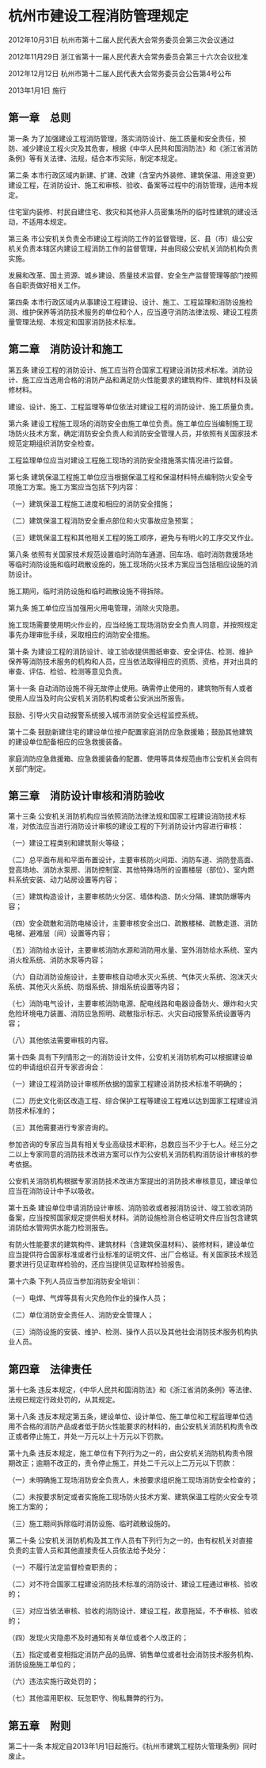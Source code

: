 # 杭州市建设工程消防管理规定

2012年10月31日 杭州市第十二届人民代表大会常务委员会第三次会议通过

2012年11月29日 浙江省第十一届人民代表大会常务委员会第三十六次会议批准

2012年12月12日 杭州市第十二届人民代表大会常务委员会公告第4号公布

2013年1月1日 施行

<!-- INFO END -->

## 第一章　总则

第一条 为了加强建设工程消防管理，落实消防设计、施工质量和安全责任，预防、减少建设工程火灾及其危害，根据《中华人民共和国消防法》和《浙江省消防条例》等有关法律、法规，结合本市实际，制定本规定。

第二条 本市行政区域内新建、扩建、改建（含室内外装修、建筑保温、用途变更）建设工程，在消防设计、施工和审核、验收、备案等过程中的消防管理，适用本规定。

住宅室内装修、村民自建住宅、救灾和其他非人员密集场所的临时性建筑的建设活动，不适用本规定。

第三条 市公安机关负责全市建设工程消防工作的监督管理，区、县（市）级公安机关负责本辖区内建设工程消防工作的监督管理，并由同级公安机关消防机构负责实施。

发展和改革、国土资源、城乡建设、质量技术监督、安全生产监督管理等部门按照各自职责做好相关工作。

第四条 本市行政区域内从事建设工程建设、设计、施工、工程监理和消防设施检测、维护保养等消防技术服务的单位和个人，应当遵守消防法律法规、建设工程质量管理法规、本规定和国家消防技术标准。

## 第二章　消防设计和施工

第五条 建设工程的消防设计、施工应当符合国家工程建设消防技术标准。消防设计、施工应当选用合格的消防产品和满足防火性能要求的建筑构件、建筑材料及装修材料。

建设、设计、施工、工程监理等单位依法对建设工程的消防设计、施工质量负责。

第六条 建设工程施工现场的消防安全由施工单位负责。施工单位应当编制施工现场防火技术方案，确定消防安全负责人和消防安全管理人员，并依照有关国家技术规范定期组织消防安全检查。

工程监理单位应当对建设工程施工现场的消防安全措施落实情况进行监督。

第七条 建筑保温工程施工单位应当根据保温工程和保温材料特点编制防火安全专项施工方案。施工方案应当包括下列内容：

（一）建筑保温工程施工进度和相应的消防安全措施；

（二）建筑保温工程消防安全重点部位和火灾事故应急预案；

（三）建筑保温工程和其他相关工程的施工顺序，避免与有明火的工序交叉作业。

第八条 依照有关国家技术规范设置临时消防车通道、回车场、临时消防救援场地等临时消防设施和临时疏散设施的，施工现场防火技术方案应当包括相应设施的消防设计。

施工期间，临时消防设施和临时疏散设施不得拆除。

第九条 施工单位应当加强用火用电管理，消除火灾隐患。

施工现场需要使用明火作业的，应当经施工现场消防安全负责人同意，并按照规定事先办理审批手续，采取相应的消防安全措施。

第十条 为建设工程的消防设计、竣工验收提供图纸审查、安全评估、检测、维护保养等消防技术服务的机构和人员，应当依法取得相应的资质、资格，并对出具的审查、评估、检验、检测等意见负责。

第十一条 自动消防设施不得无故停止使用。确需停止使用的，建筑物所有人或者使用人应当及时向公安机关消防机构或者公安派出所报告。

鼓励、引导火灾自动报警系统接入城市消防安全远程监控系统。

第十二条 鼓励新建住宅的建设单位按户配置家庭消防应急救援箱；鼓励其他建筑的建设单位配备相应的应急救援装备。

家庭消防应急救援箱、应急救援装备的配置、使用等具体规范由市公安机关会同有关部门制定。

## 第三章　消防设计审核和消防验收

第十三条 公安机关消防机构应当依照消防法律法规和国家工程建设消防技术标准，对依法应当进行消防设计审核的建设工程的下列消防设计内容进行审核：

（一）建设工程类别和建筑耐火等级；

（二）总平面布局和平面布置设计，主要审核防火间距、消防车道、消防登高面、登高场地、消防水泵房、消防控制室、其他特殊场所的设置楼层（部位）、室内燃料系统安装、动力站房设置等内容；

（三）建筑构造设计，主要审核防火分区、墙体构造、防火分隔、建筑防爆等内容；

（四）安全疏散和消防电梯设计，主要审核安全出口、疏散楼梯、疏散走道、消防电梯、避难层（间）设置等内容；

（五）消防给水设计，主要审核消防水源和消防用水量、室外消防给水系统、室内消火栓系统、消防水泵等内容；

（六）自动消防设施设计，主要审核自动喷水灭火系统、气体灭火系统、泡沫灭火系统、其他灭火系统、防烟系统、排烟系统设置等内容；

（七）消防电气设计，主要审核消防电源、配电线路和电器设备防火、爆炸和火灾危险环境电力装置、消防应急照明、疏散指示标志、火灾自动报警系统设置等内容；

（八）其他依法需要审核的内容。

第十四条 具有下列情形之一的消防设计文件，公安机关消防机构可以根据建设单位的申请组织召开专家咨询会：

（一）建设工程消防设计审核所依据的国家工程建设消防技术标准不明确的；

（二）历史文化街区改造工程、综合保护工程等建设工程难以达到国家工程建设消防技术标准的；

（三）其他需要进行专家咨询的。

参加咨询的专家应当具有相关专业高级技术职称，总数应当不少于七人。经三分之二以上专家同意的消防技术改进方案可以作为公安机关消防机构消防设计审核的参考依据。

公安机关消防机构根据专家消防技术改进方案提出的消防技术审核意见，建设单位应当在消防设计中予以吸收。

第十五条 建设单位申请消防设计审核、消防验收或者报消防设计、竣工验收消防备案，应当按照国家规定提供相关材料。消防设施检测合格证明文件应当包含建筑消防给水管网供水能力检测报告。

有防火性能要求的建筑构件、建筑材料（含建筑保温材料）、装修材料，建设单位应当提供符合国家标准或者行业标准的证明文件、出厂合格证。有关国家技术规范要求进行见证取样检验的，还应当提供见证取样检验报告。

第十六条 下列人员应当参加消防安全培训：

（一）电焊、气焊等具有火灾危险作业的操作人员；

（二）单位消防安全责任人、消防安全管理人；

（三）消防设施的安装、维护、检测、操作人员以及其他社会消防技术服务机构执业人员。

## 第四章　法律责任

第十七条 违反本规定，《中华人民共和国消防法》和《浙江省消防条例》等法律、法规已规定行政处罚的，从其规定。

第十八条 违反本规定第五条，建设单位、设计单位、施工单位和工程监理单位选用不合格的消防产品或者低于防火性能要求的材料的，由公安机关消防机构责令改正或者停止施工，并处一万元以上十万元以下罚款。

第十九条 违反本规定，施工单位有下列行为之一的，由公安机关消防机构责令限期改正；逾期不改正的，责令停止施工，并处二千元以上二万元以下罚款：

（一）未明确施工现场消防安全负责人，未按要求组织施工现场消防安全检查的；

（二）未按要求制定或者实施施工现场防火技术方案、建筑保温工程防火安全专项施工方案的；

（三）施工期间拆除临时消防设施、临时疏散设施的。

第二十条 公安机关消防机构及其工作人员有下列行为之一的，由有权机关对直接负责的主管人员和其他直接责任人员依法给予处分：

（一）不履行法定监督检查职责的；

（二）对不符合国家工程建设消防技术标准的消防设计、建设工程通过审核、验收的；

（三）对应当依法审核、验收的消防设计、建设工程，故意拖延，不予审核、验收的；

（四）发现火灾隐患不及时通知有关单位或者个人改正的；

（五）指定或者变相指定消防产品的品牌、销售单位或者社会消防技术服务机构、消防设施施工单位的；

（六）违法实施行政处罚的；

（七）其他滥用职权、玩忽职守、徇私舞弊的行为。

## 第五章　附则

第二十一条 本规定自2013年1月1日起施行。《杭州市建筑工程防火管理条例》同时废止。

